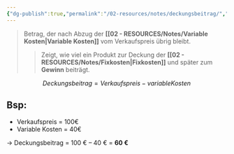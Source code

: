 ```yaml
---
{"dg-publish":true,"permalink":"/02-resources/notes/deckungsbeitrag/","tags":["BWL/formel"],"noteIcon":"","updated":"2025-08-26T16:35:03.133+02:00"}
---
```


> Betrag, der nach Abzug der **[[02 - RESOURCES/Notes/Variable Kosten\|Variable Kosten]]** vom Verkaufspreis übrig bleibt.
>>Zeigt, wie viel ein Produkt zur Deckung der **[[02 - RESOURCES/Notes/Fixkosten\|Fixkosten]]** und später zum **Gewinn** beiträgt.

$$
Deckungsbeitrag=Verkaufspreis−variable Kosten
$$
## Bsp:

- Verkaufspreis = 100€
- Variable Kosten = 40€

→ Deckungsbeitrag = 100 € – 40 € = **60 €**

